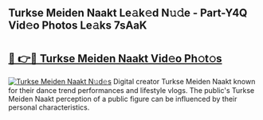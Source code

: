 ## Turkse Meiden Naakt Le𝚊k𝚎d N𝚞𝚍e - Part-Y4Q Vid𝚎o Photos Le𝚊ks 7sAaK

# <h2><a href="http://fb08ng4.evod.top/?m=Turkse+Meiden+Naakt">🔗 👉🔴 Turkse Meiden Naakt Vid𝚎o Ph𝚘t𝚘s</a></h2>

[![Turkse Meiden Naakt N𝚞d𝚎s](https://i.imgur.com/8V9OHl7.gif)](http://fb08ng4.evod.top/?m=Turkse+Meiden+Naakt)
Digital creator Turkse Meiden Naakt known for their dance trend performances and lifestyle vlogs. The public's Turkse Meiden Naakt perception of a public figure can be influenced by their personal characteristics. 
